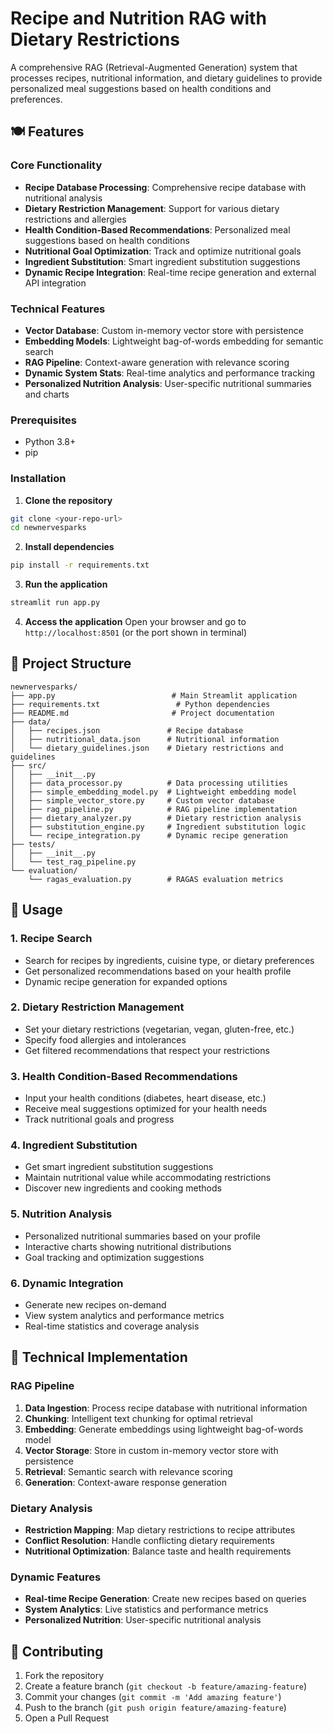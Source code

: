 # Recipe and Nutrition RAG with Dietary Restrictions

A comprehensive RAG (Retrieval-Augmented Generation) system that processes recipes, nutritional information, and dietary guidelines to provide personalized meal suggestions based on health conditions and preferences.

## 🍽️ Features

### Core Functionality
- **Recipe Database Processing**: Comprehensive recipe database with nutritional analysis
- **Dietary Restriction Management**: Support for various dietary restrictions and allergies
- **Health Condition-Based Recommendations**: Personalized meal suggestions based on health conditions
- **Nutritional Goal Optimization**: Track and optimize nutritional goals
- **Ingredient Substitution**: Smart ingredient substitution suggestions
- **Dynamic Recipe Integration**: Real-time recipe generation and external API integration

### Technical Features
- **Vector Database**: Custom in-memory vector store with persistence
- **Embedding Models**: Lightweight bag-of-words embedding for semantic search
- **RAG Pipeline**: Context-aware generation with relevance scoring
- **Dynamic System Stats**: Real-time analytics and performance tracking
- **Personalized Nutrition Analysis**: User-specific nutritional summaries and charts

### Prerequisites
- Python 3.8+
- pip

### Installation

1. **Clone the repository**
```bash
git clone <your-repo-url>
cd newnervesparks
```

2. **Install dependencies**
```bash
pip install -r requirements.txt
```

3. **Run the application**
```bash
streamlit run app.py
```

4. **Access the application**
Open your browser and go to `http://localhost:8501` (or the port shown in terminal)

## 📁 Project Structure

```
newnervesparks/
├── app.py                          # Main Streamlit application
├── requirements.txt                 # Python dependencies
├── README.md                       # Project documentation
├── data/
│   ├── recipes.json               # Recipe database
│   ├── nutritional_data.json      # Nutritional information
│   └── dietary_guidelines.json    # Dietary restrictions and guidelines
├── src/
│   ├── __init__.py
│   ├── data_processor.py          # Data processing utilities
│   ├── simple_embedding_model.py  # Lightweight embedding model
│   ├── simple_vector_store.py     # Custom vector database
│   ├── rag_pipeline.py            # RAG pipeline implementation
│   ├── dietary_analyzer.py        # Dietary restriction analysis
│   ├── substitution_engine.py     # Ingredient substitution logic
│   └── recipe_integration.py      # Dynamic recipe generation
├── tests/
│   ├── __init__.py
│   └── test_rag_pipeline.py
└── evaluation/
    └── ragas_evaluation.py        # RAGAS evaluation metrics
```

## 🎯 Usage

### 1. Recipe Search
- Search for recipes by ingredients, cuisine type, or dietary preferences
- Get personalized recommendations based on your health profile
- Dynamic recipe generation for expanded options

### 2. Dietary Restriction Management
- Set your dietary restrictions (vegetarian, vegan, gluten-free, etc.)
- Specify food allergies and intolerances
- Get filtered recommendations that respect your restrictions

### 3. Health Condition-Based Recommendations
- Input your health conditions (diabetes, heart disease, etc.)
- Receive meal suggestions optimized for your health needs
- Track nutritional goals and progress

### 4. Ingredient Substitution
- Get smart ingredient substitution suggestions
- Maintain nutritional value while accommodating restrictions
- Discover new ingredients and cooking methods

### 5. Nutrition Analysis
- Personalized nutritional summaries based on your profile
- Interactive charts showing nutritional distributions
- Goal tracking and optimization suggestions

### 6. Dynamic Integration
- Generate new recipes on-demand
- View system analytics and performance metrics
- Real-time statistics and coverage analysis

## 🔧 Technical Implementation

### RAG Pipeline
1. **Data Ingestion**: Process recipe database with nutritional information
2. **Chunking**: Intelligent text chunking for optimal retrieval
3. **Embedding**: Generate embeddings using lightweight bag-of-words model
4. **Vector Storage**: Store in custom in-memory vector store with persistence
5. **Retrieval**: Semantic search with relevance scoring
6. **Generation**: Context-aware response generation

### Dietary Analysis
- **Restriction Mapping**: Map dietary restrictions to recipe attributes
- **Conflict Resolution**: Handle conflicting dietary requirements
- **Nutritional Optimization**: Balance taste and health requirements

### Dynamic Features
- **Real-time Recipe Generation**: Create new recipes based on queries
- **System Analytics**: Live statistics and performance metrics
- **Personalized Nutrition**: User-specific nutritional analysis


## 🤝 Contributing

1. Fork the repository
2. Create a feature branch (`git checkout -b feature/amazing-feature`)
3. Commit your changes (`git commit -m 'Add amazing feature'`)
4. Push to the branch (`git push origin feature/amazing-feature`)
5. Open a Pull Request



